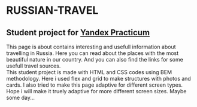 # **RUSSIAN-TRAVEL**
## Student project for [Yandex Practicum](https://practicum.yandex.ru/)
This page is about contains interesting and usefull information about travelling in Russia. Here you can read about the places with the most beautiful nature in our country. And you can also find the links for some usefull travel sources.  
This student project is made with HTML and CSS codes using BEM methodology. Here i used flex and grid to make structures with photos and cards. I also tried to make this page adaptive for different screen types.
Hope i will make it truely adaptive for more different screen sizes. Maybe some day...
